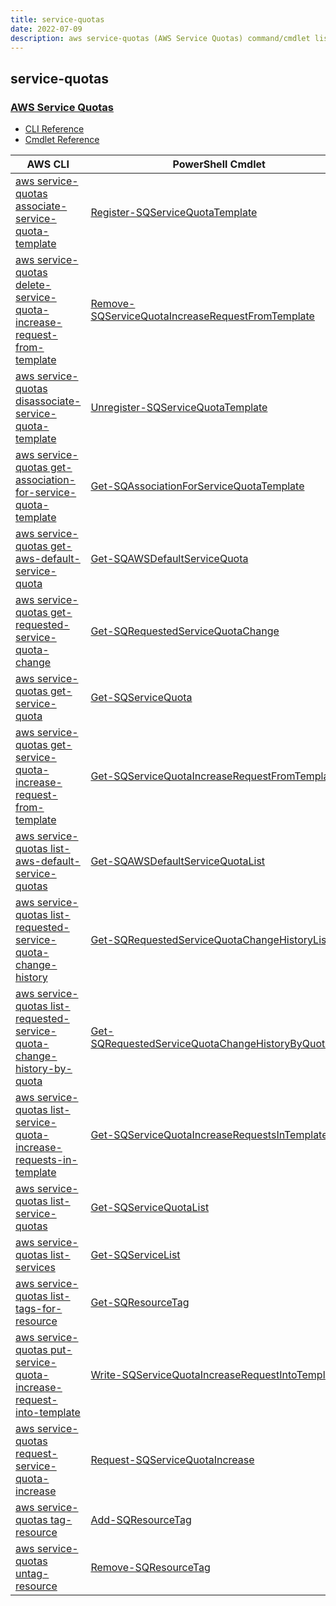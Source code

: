 ```yaml
---
title: service-quotas
date: 2022-07-09
description: aws service-quotas (AWS Service Quotas) command/cmdlet list.
---
```


## service-quotas

### [AWS Service Quotas](https://console.aws.amazon.com/servicequotas/)

* [CLI Reference](https://docs.aws.amazon.com/cli/latest/reference/service-quotas/index.html)
* [Cmdlet Reference](https://docs.aws.amazon.com/powershell/latest/reference/items/AWS_Service_Quotas_cmdlets.html)

|AWS CLI|PowerShell Cmdlet|
|----|----|
|[aws service-quotas associate-service-quota-template](https://docs.aws.amazon.com/cli/latest/reference/service-quotas/associate-service-quota-template.html)|[Register-SQServiceQuotaTemplate](https://docs.aws.amazon.com/powershell/latest/reference/items/Register-SQServiceQuotaTemplate.html)|
|[aws service-quotas delete-service-quota-increase-request-from-template](https://docs.aws.amazon.com/cli/latest/reference/service-quotas/delete-service-quota-increase-request-from-template.html)|[Remove-SQServiceQuotaIncreaseRequestFromTemplate](https://docs.aws.amazon.com/powershell/latest/reference/items/Remove-SQServiceQuotaIncreaseRequestFromTemplate.html)|
|[aws service-quotas disassociate-service-quota-template](https://docs.aws.amazon.com/cli/latest/reference/service-quotas/disassociate-service-quota-template.html)|[Unregister-SQServiceQuotaTemplate](https://docs.aws.amazon.com/powershell/latest/reference/items/Unregister-SQServiceQuotaTemplate.html)|
|[aws service-quotas get-association-for-service-quota-template](https://docs.aws.amazon.com/cli/latest/reference/service-quotas/get-association-for-service-quota-template.html)|[Get-SQAssociationForServiceQuotaTemplate](https://docs.aws.amazon.com/powershell/latest/reference/items/Get-SQAssociationForServiceQuotaTemplate.html)|
|[aws service-quotas get-aws-default-service-quota](https://docs.aws.amazon.com/cli/latest/reference/service-quotas/get-aws-default-service-quota.html)|[Get-SQAWSDefaultServiceQuota](https://docs.aws.amazon.com/powershell/latest/reference/items/Get-SQAWSDefaultServiceQuota.html)|
|[aws service-quotas get-requested-service-quota-change](https://docs.aws.amazon.com/cli/latest/reference/service-quotas/get-requested-service-quota-change.html)|[Get-SQRequestedServiceQuotaChange](https://docs.aws.amazon.com/powershell/latest/reference/items/Get-SQRequestedServiceQuotaChange.html)|
|[aws service-quotas get-service-quota](https://docs.aws.amazon.com/cli/latest/reference/service-quotas/get-service-quota.html)|[Get-SQServiceQuota](https://docs.aws.amazon.com/powershell/latest/reference/items/Get-SQServiceQuota.html)|
|[aws service-quotas get-service-quota-increase-request-from-template](https://docs.aws.amazon.com/cli/latest/reference/service-quotas/get-service-quota-increase-request-from-template.html)|[Get-SQServiceQuotaIncreaseRequestFromTemplate](https://docs.aws.amazon.com/powershell/latest/reference/items/Get-SQServiceQuotaIncreaseRequestFromTemplate.html)|
|[aws service-quotas list-aws-default-service-quotas](https://docs.aws.amazon.com/cli/latest/reference/service-quotas/list-aws-default-service-quotas.html)|[Get-SQAWSDefaultServiceQuotaList](https://docs.aws.amazon.com/powershell/latest/reference/items/Get-SQAWSDefaultServiceQuotaList.html)|
|[aws service-quotas list-requested-service-quota-change-history](https://docs.aws.amazon.com/cli/latest/reference/service-quotas/list-requested-service-quota-change-history.html)|[Get-SQRequestedServiceQuotaChangeHistoryList](https://docs.aws.amazon.com/powershell/latest/reference/items/Get-SQRequestedServiceQuotaChangeHistoryList.html)|
|[aws service-quotas list-requested-service-quota-change-history-by-quota](https://docs.aws.amazon.com/cli/latest/reference/service-quotas/list-requested-service-quota-change-history-by-quota.html)|[Get-SQRequestedServiceQuotaChangeHistoryByQuotaList](https://docs.aws.amazon.com/powershell/latest/reference/items/Get-SQRequestedServiceQuotaChangeHistoryByQuotaList.html)|
|[aws service-quotas list-service-quota-increase-requests-in-template](https://docs.aws.amazon.com/cli/latest/reference/service-quotas/list-service-quota-increase-requests-in-template.html)|[Get-SQServiceQuotaIncreaseRequestsInTemplateList](https://docs.aws.amazon.com/powershell/latest/reference/items/Get-SQServiceQuotaIncreaseRequestsInTemplateList.html)|
|[aws service-quotas list-service-quotas](https://docs.aws.amazon.com/cli/latest/reference/service-quotas/list-service-quotas.html)|[Get-SQServiceQuotaList](https://docs.aws.amazon.com/powershell/latest/reference/items/Get-SQServiceQuotaList.html)|
|[aws service-quotas list-services](https://docs.aws.amazon.com/cli/latest/reference/service-quotas/list-services.html)|[Get-SQServiceList](https://docs.aws.amazon.com/powershell/latest/reference/items/Get-SQServiceList.html)|
|[aws service-quotas list-tags-for-resource](https://docs.aws.amazon.com/cli/latest/reference/service-quotas/list-tags-for-resource.html)|[Get-SQResourceTag](https://docs.aws.amazon.com/powershell/latest/reference/items/Get-SQResourceTag.html)|
|[aws service-quotas put-service-quota-increase-request-into-template](https://docs.aws.amazon.com/cli/latest/reference/service-quotas/put-service-quota-increase-request-into-template.html)|[Write-SQServiceQuotaIncreaseRequestIntoTemplate](https://docs.aws.amazon.com/powershell/latest/reference/items/Write-SQServiceQuotaIncreaseRequestIntoTemplate.html)|
|[aws service-quotas request-service-quota-increase](https://docs.aws.amazon.com/cli/latest/reference/service-quotas/request-service-quota-increase.html)|[Request-SQServiceQuotaIncrease](https://docs.aws.amazon.com/powershell/latest/reference/items/Request-SQServiceQuotaIncrease.html)|
|[aws service-quotas tag-resource](https://docs.aws.amazon.com/cli/latest/reference/service-quotas/tag-resource.html)|[Add-SQResourceTag](https://docs.aws.amazon.com/powershell/latest/reference/items/Add-SQResourceTag.html)|
|[aws service-quotas untag-resource](https://docs.aws.amazon.com/cli/latest/reference/service-quotas/untag-resource.html)|[Remove-SQResourceTag](https://docs.aws.amazon.com/powershell/latest/reference/items/Remove-SQResourceTag.html)|

